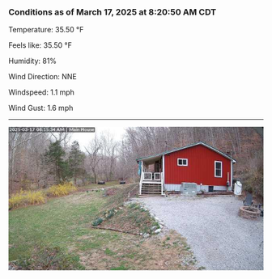 ### Conditions as of March 17, 2025 at 8:20:50 AM CDT 

Temperature: 35.50 &deg;F

Feels like: 35.50 &deg;F

Humidity: 81%

Wind Direction: NNE

Windspeed: 1.1 mph

Wind Gust: 1.6 mph

---

<img src="./images/latest.jpeg"/>

